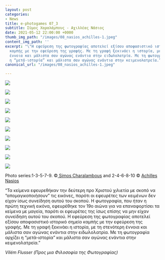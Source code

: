 ```yaml
---
layout: post
categories:
- News
title: e-photogames 07_3
subtitle: Σύμος Χαραλάμπους - Αχιλλέας Νάσιος
date: 2021-05-12 22:00:00 +0000
thumb_img_path: "/images/08_nasios_achilles-1.jpeg"
content_img_path: ''
excerpt: "\"Η εφεύρεση της φωτογραφίας αποτελεί εξίσου αποφασιστικό ιστορικό σημείο
  καμπής με την εφεύρεση της γραφής. Με τη γραφή ξεκινάει η ιστορία, με τη στενότερη
  έννοια και μάλιστα σαν αγώνας ενάντια στην ειδωλολατρία. Με τη φωτογραφία αρχίζει
  η “μετά-ιστορία” και μάλιστα σαν αγώνας ενάντια στην κειμενολατρεία.”"
canonical_url: "/images/08_nasios_achilles-1.jpeg"

---
```

![](/images/01_charalambous_simos.jpg)

![](/images/02_nasios_achilles.jpg)

![](/images/03_charalambous_simos.jpg)

![](/images/04_nasios_achilles.jpg)

![](/images/05_charalambous_simos.jpg)

![](/images/06-nasios_achilles.jpg)

![](/images/07_charalambous_simos.jpg)

![](/images/08_nasios_achilles-2.jpeg)

![](/images/09_charalambous_simos.jpg)

![](/images/10_nasios_achilles-1.jpeg)

Photo series:1-3-5-7-9. ©<a href="https://www.facebook.com/profile.php?id=563795760" target="blank"> Simos Charalambous</a>  and  2-4-6-8-10 © <a href="https://anikon.org/" target="blank">Achilles Nasios</a>

“Τα κείμενα εφευρεθήκαν την δεύτερη προ Χριστού χιλιετία με σκοπό να “απομαγικοποιήσουν” τις εικόνες, παρότι οι εφευρέτες των κειμένων δεν είχαν ίσως συνείδηση αυτού του σκοπού. Η φωτογραφία, που ήταν η πρώτη τεχνική εικόνα, εφευρέθηκε τον 19ο αιώνα για να επαναφορτίσει τα κείμενα με μαγεία, παρότι οι εφευρέτες της ίσως επίσης να μην είχαν συνείδηση αυτού του σκοπού. Η εφεύρεση της φωτογραφίας αποτελεί εξίσου αποφασιστικό ιστορικό σημείο καμπής με την εφεύρεση της γραφής. Με τη γραφή ξεκινάει η ιστορία, με τη στενότερη έννοια και μάλιστα σαν αγώνας ενάντια στην ειδωλολατρία. Με τη φωτογραφία αρχίζει η “μετά-ιστορία” και μάλιστα σαν αγώνας ενάντια στην κειμενολατρεία.”

_Vilém Flusser (Προς μια Φιλοσοφία της Φωτογραφίας)_